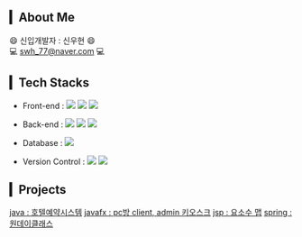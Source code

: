 
## ▎About Me
😄 신입개발자 : 신우현 😄 <br>
💻 swh_77@naver.com 💻  


## ▎Tech Stacks
- Front-end : 
<span><img src="https://img.shields.io/badge/HTML-e34f26?style=flat-square&logo=html5&logoColor=white"/></span>
<span><img src="https://img.shields.io/badge/CSS-1572b6?style=flat-square&logo=css3&logoColor=white"/></span>
<span><img src="https://img.shields.io/badge/JavaScript-F7DF1E?style=flat-square&logo=JavaScript&logoColor=white"/></span>
- Back-end :
<span><img src="https://img.shields.io/badge/Java-007396?style=flat-square&logo=java&logoColor=white"/></span>
<span><img src="https://img.shields.io/badge/JSP-007396?style=flat-square&logo=java&logoColor=white"/></span>
<span><img src="https://img.shields.io/badge/Spring-6DB33F?style=flat-square&logo=Spring&logoColor=white"></span>

- Database : <span><img src="https://img.shields.io/badge/MySQL-4479A1?style=flat-square&logo=MySQL&logoColor=white"/></span>
- Version Control : 
<span><img src="https://img.shields.io/badge/Git-f05032?style=flat-square&logo=git&logoColor=white"/></span>
<span><img src="https://img.shields.io/badge/GitHub-181717?style=flat-square&logo=github&logoColor=white"/></span>

<!-- ## ▎Tools
<img src="https://img.shields.io/badge/Amazon AWS-232F3E?style=flat-square&logo=Amazon AWS&logoColor=white">
<img src="https://img.shields.io/badge/Spring-6DB33F?style=flat-square&logo=Spring&logoColor=white">
<img src="https://img.shields.io/badge/IntelliJ IDEA-000000?style=flat-square&logo=IntelliJ IDEA&logoColor=white">
<img src="https://img.shields.io/badge/Eclipse IDE-2C2255?style=flat-square&logo=Eclipse IDE&logoColor=white"> -->

## ▎Projects
<span><a href="https://github.com/swh7j/hotel">java : 호텔예약시스템</a></span>
<span><a href="https://github.com/swh7j/PC-room">javafx : pc방 client, admin 키오스크</a></span>
<span><a href="https://github.com/swh7j/Yososu">jsp : 요소수 맵</a></span>
<span><a href="https://github.com/swh7j/gongbang">spring : 원데이클래스</a></span>
